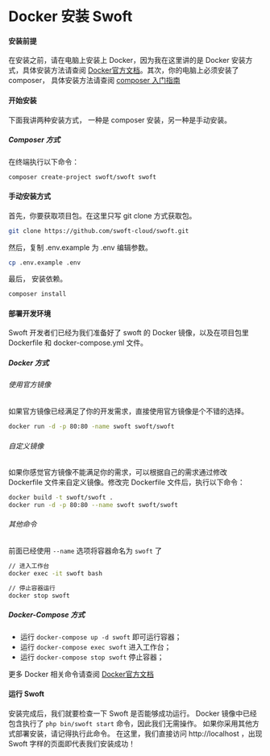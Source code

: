 # Docker 安装 Swoft

#### 安装前提
在安装之前，请在电脑上安装上 Docker，因为我在这里讲的是 Docker 安装方式，具体安装方法请查阅 [Docker官方文档](https://docs.docker.com/)。其次，你的电脑上必须安装了 composer，  具体安装方法请查阅 [composer 入门指南](http://docs.phpcomposer.com/00-intro.html)
#### 开始安装
下面我讲两种安装方式， 一种是 composer 安装，另一种是手动安装。
##### Composer 方式
在终端执行以下命令：
``` bash
composer create-project swoft/swoft swoft
```
#### 手动安装方式
首先，你要获取项目包。在这里只写 git clone 方式获取包。
``` bash
git clone https://github.com/swoft-cloud/swoft.git
```
然后，复制 .env.example 为 .env 编辑参数。
``` bash
cp .env.example .env
```
最后， 安装依赖。
``` bash
composer install
```
#### 部署开发环境
Swoft 开发者们已经为我们准备好了 swoft 的 Docker 镜像，以及在项目包里 Dockerfile 和 docker-compose.yml 文件。
##### Docker 方式
###### 使用官方镜像
如果官方镜像已经满足了你的开发需求，直接使用官方镜像是个不错的选择。
``` bash
docker run -d -p 80:80 -name swoft swoft/swoft
```
###### 自定义镜像
如果你感觉官方镜像不能满足你的需求，可以根据自己的需求通过修改 Dockerfile 文件来自定义镜像。修改完 Dockerfile 文件后，执行以下命令：
``` bash
docker build -t swoft/swoft .
docker run -d -p 80:80 --name swoft swoft/swoft
```
###### 其他命令
前面已经使用 `--name` 选项将容器命名为 `swoft` 了
``` bash
// 进入工作台
docker exec -it swoft bash

// 停止容器运行
docker stop swoft
```
##### Docker-Compose 方式
* 运行 `docker-compose up -d swoft` 即可运行容器；
* 运行 `docker-compose exec swoft` 进入工作台；
* 运行 `docker-compose stop swoft` 停止容器；

更多 Docker 相关命令请查阅 [Docker官方文档](https://docs.docker.com/)
#### 运行 Swoft
 安装完成后，我们就要检查一下 Swoft 是否能够成功运行。 Docker 镜像中已经包含执行了 `php bin/swoft start` 命令，因此我们无需操作。
 如果你采用其他方式部署安装，请记得执行此命令。
 在这里，我们直接访问 http://localhost ，出现 Swoft 字样的页面即代表我们安装成功！
